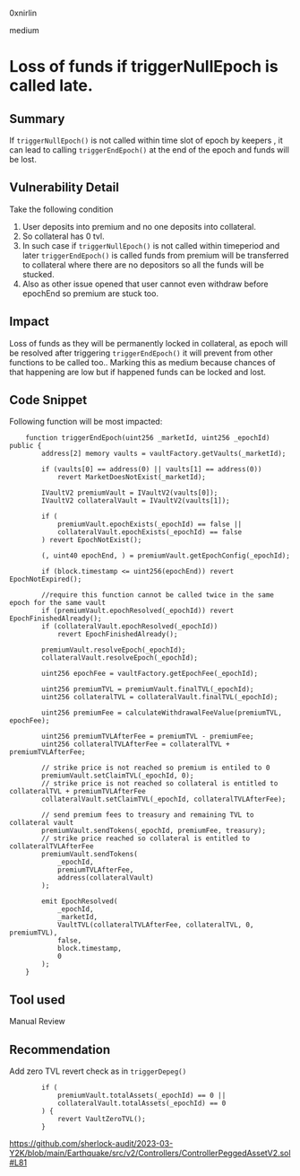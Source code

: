 0xnirlin

medium

# Loss of funds if triggerNullEpoch is called late.

## Summary
If `triggerNullEpoch()` is not called within time slot of epoch by keepers , it can lead to calling `triggerEndEpoch()` at the end of the epoch and funds will be lost.
## Vulnerability Detail
Take the following condition

1. User deposits into premium and no one deposits into collateral.
2. So collateral has 0 tvl.
3. In such case if `triggerNullEpoch()` is not called within timeperiod and later `triggerEndEpoch()` is called funds from premium will be transferred to collateral where there are no depositors so all the funds will be stucked.
4. Also as other issue opened that user cannot even withdraw before epochEnd so premium are stuck too.

## Impact
Loss of funds as they will be permanently locked in collateral, as epoch will be resolved after triggering `triggerEndEpoch()` it will prevent from other functions to be called too.. Marking this as medium because chances of that happening are low but if happened funds can be locked and lost. 


## Code Snippet
Following function will be most impacted:
```solidity
    function triggerEndEpoch(uint256 _marketId, uint256 _epochId) public {
        address[2] memory vaults = vaultFactory.getVaults(_marketId);

        if (vaults[0] == address(0) || vaults[1] == address(0))
            revert MarketDoesNotExist(_marketId);

        IVaultV2 premiumVault = IVaultV2(vaults[0]);
        IVaultV2 collateralVault = IVaultV2(vaults[1]);

        if (
            premiumVault.epochExists(_epochId) == false ||
            collateralVault.epochExists(_epochId) == false
        ) revert EpochNotExist();

        (, uint40 epochEnd, ) = premiumVault.getEpochConfig(_epochId);

        if (block.timestamp <= uint256(epochEnd)) revert EpochNotExpired();

        //require this function cannot be called twice in the same epoch for the same vault
        if (premiumVault.epochResolved(_epochId)) revert EpochFinishedAlready();
        if (collateralVault.epochResolved(_epochId))
            revert EpochFinishedAlready();

        premiumVault.resolveEpoch(_epochId);
        collateralVault.resolveEpoch(_epochId);

        uint256 epochFee = vaultFactory.getEpochFee(_epochId);

        uint256 premiumTVL = premiumVault.finalTVL(_epochId);
        uint256 collateralTVL = collateralVault.finalTVL(_epochId);

        uint256 premiumFee = calculateWithdrawalFeeValue(premiumTVL, epochFee);

        uint256 premiumTVLAfterFee = premiumTVL - premiumFee;
        uint256 collateralTVLAfterFee = collateralTVL + premiumTVLAfterFee;

        // strike price is not reached so premium is entiled to 0
        premiumVault.setClaimTVL(_epochId, 0);
        // strike price is not reached so collateral is entitled to collateralTVL + premiumTVLAfterFee
        collateralVault.setClaimTVL(_epochId, collateralTVLAfterFee);

        // send premium fees to treasury and remaining TVL to collateral vault
        premiumVault.sendTokens(_epochId, premiumFee, treasury);
        // strike price reached so collateral is entitled to collateralTVLAfterFee
        premiumVault.sendTokens(
            _epochId,
            premiumTVLAfterFee,
            address(collateralVault)
        );

        emit EpochResolved(
            _epochId,
            _marketId,
            VaultTVL(collateralTVLAfterFee, collateralTVL, 0, premiumTVL),
            false,
            block.timestamp,
            0           
        );
    }
```

## Tool used
Manual Review

## Recommendation
Add zero TVL revert check as in `triggerDepeg()`
```solidity
        if (
            premiumVault.totalAssets(_epochId) == 0 ||
            collateralVault.totalAssets(_epochId) == 0
        ) {
            revert VaultZeroTVL();
        }
```
https://github.com/sherlock-audit/2023-03-Y2K/blob/main/Earthquake/src/v2/Controllers/ControllerPeggedAssetV2.sol#L81
